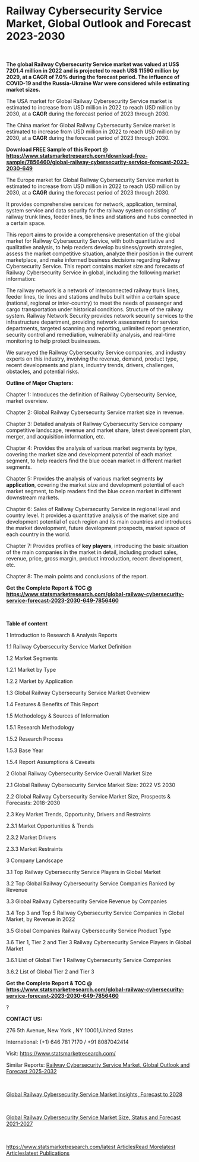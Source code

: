 <h1>Railway Cybersecurity Service Market, Global Outlook and Forecast 2023-2030</h1><br/><p><strong>The global Railway Cybersecurity Service market was valued at US$ 7201.4 million in 2022 and is projected to reach US$ 11590 million by 2029, at a <strong>CAGR</strong> of 7.0% during the forecast period. The influence of COVID-19 and the Russia-Ukraine War were considered while estimating market sizes.</strong></p>
 
 
 
 <p>The USA market for Global Railway Cybersecurity Service market is estimated to increase from USD million in 2022 to reach USD million by 2030, at a <strong>CAGR</strong> during the forecast period of 2023 through 2030.</p>
 
 
 
 <p>The China market for Global Railway Cybersecurity Service market is estimated to increase from USD million in 2022 to reach USD million by 2030, at a <strong>CAGR</strong> during the forecast period of 2023 through 2030.</p>
 
 
 
 <p><strong>Download FREE Sample of this Report @ <a href="https://www.statsmarketresearch.com/download-free-sample/7856460/global-railway-cybersecurity-service-forecast-2023-2030-649">https://www.statsmarketresearch.com/download-free-sample/7856460/global-railway-cybersecurity-service-forecast-2023-2030-649</a></strong></p>
 
 
 
 <p>The Europe market for Global Railway Cybersecurity Service market is estimated to increase from USD million in 2022 to reach USD million by 2030, at a <strong>CAGR</strong> during the forecast period of 2023 through 2030.</p>
 
 
 
 <p>It provides comprehensive services for network, application, terminal, system service and data security for the railway system consisting of railway trunk lines, feeder lines, tie lines and stations and hubs connected in a certain space.</p>
 
 
 
 <p>This report aims to provide a comprehensive presentation of the global market for Railway Cybersecurity Service, with both quantitative and qualitative analysis, to help readers develop business/growth strategies, assess the market competitive situation, analyze their position in the current marketplace, and make informed business decisions regarding Railway Cybersecurity Service. This report contains market size and forecasts of Railway Cybersecurity Service in global, including the following market information:</p>
 
 
 
 <p>The railway network is a network of interconnected railway trunk lines, feeder lines, tie lines and stations and hubs built within a certain space (national, regional or inter-country) to meet the needs of passenger and cargo transportation under historical conditions. Structure of the railway system. Railway Network Security provides network security services to the infrastructure department, providing network assessments for service departments, targeted scanning and reporting, unlimited report generation, security control and remediation, vulnerability analysis, and real-time monitoring to help protect businesses.</p>
 
 
 
 <p>We surveyed the Railway Cybersecurity Service companies, and industry experts on this industry, involving the revenue, demand, product type, recent developments and plans, industry trends, drivers, challenges, obstacles, and potential risks.</p>
 
 
 
 <p><strong>Outline of Major Chapters:</strong></p>
 
 
 
 <p>Chapter 1: Introduces the definition of Railway Cybersecurity Service, market overview.</p>
 
 
 
 <p>Chapter 2: Global Railway Cybersecurity Service market size in revenue.</p>
 
 
 
 <p>Chapter 3: Detailed analysis of Railway Cybersecurity Service company competitive landscape, revenue and market share, latest development plan, merger, and acquisition information, etc.</p>
 
 
 
 <p>Chapter 4: Provides the analysis of various market segments by type, covering the market size and development potential of each market segment, to help readers find the blue ocean market in different market segments.</p>
 
 
 
 <p>Chapter 5: Provides the analysis of various market segments <strong>by application</strong>, covering the market size and development potential of each market segment, to help readers find the blue ocean market in different downstream markets.</p>
 
 
 
 <p>Chapter 6: Sales of Railway Cybersecurity Service in regional level and country level. It provides a quantitative analysis of the market size and development potential of each region and its main countries and introduces the market development, future development prospects, market space of each country in the world.</p>
 
 
 
 <p>Chapter 7: Provides profiles of <strong>key players</strong>, introducing the basic situation of the main companies in the market in detail, including product sales, revenue, price, gross margin, product introduction, recent development, etc.</p>
 
 
 
 <p>Chapter 8: The main points and conclusions of the report.</p>
 
 
 
 <div><b>Get the Complete Report & TOC @ <a href="https://www.statsmarketresearch.com/global-railway-cybersecurity-service-forecast-2023-2030-649-7856460">https://www.statsmarketresearch.com/global-railway-cybersecurity-service-forecast-2023-2030-649-7856460</a></b></div>
 
 
 
 <p><br />
 
 <b>Table of content</b></p>
 
 
 
 <p>1 Introduction to Research & Analysis Reports<br />
 
 1.1 Railway Cybersecurity Service Market Definition<br />
 
 1.2 Market Segments<br />
 
 1.2.1 Market by Type<br />
 
 1.2.2 Market by Application<br />
 
 1.3 Global Railway Cybersecurity Service Market Overview<br />
 
 1.4 Features & Benefits of This Report<br />
 
 1.5 Methodology & Sources of Information<br />
 
 1.5.1 Research Methodology<br />
 
 1.5.2 Research Process<br />
 
 1.5.3 Base Year<br />
 
 1.5.4 Report Assumptions & Caveats<br />
 
 2 Global Railway Cybersecurity Service Overall Market Size<br />
 
 2.1 Global Railway Cybersecurity Service Market Size: 2022 VS 2030<br />
 
 2.2 Global Railway Cybersecurity Service Market Size, Prospects & Forecasts: 2018-2030<br />
 
 2.3 Key Market Trends, Opportunity, Drivers and Restraints<br />
 
 2.3.1 Market Opportunities & Trends<br />
 
 2.3.2 Market Drivers<br />
 
 2.3.3 Market Restraints<br />
 
 3 Company Landscape<br />
 
 3.1 Top Railway Cybersecurity Service Players in Global Market<br />
 
 3.2 Top Global Railway Cybersecurity Service Companies Ranked by Revenue<br />
 
 3.3 Global Railway Cybersecurity Service Revenue by Companies<br />
 
 3.4 Top 3 and Top 5 Railway Cybersecurity Service Companies in Global Market, by Revenue in 2022<br />
 
 3.5 Global Companies Railway Cybersecurity Service Product Type<br />
 
 3.6 Tier 1, Tier 2 and Tier 3 Railway Cybersecurity Service Players in Global Market<br />
 
 3.6.1 List of Global Tier 1 Railway Cybersecurity Service Companies<br />
 
 3.6.2 List of Global Tier 2 and Tier 3</p>
 
 
 
 <div><b>Get the Complete Report & TOC @ <a href="https://www.statsmarketresearch.com/global-railway-cybersecurity-service-forecast-2023-2030-649-7856460">https://www.statsmarketresearch.com/global-railway-cybersecurity-service-forecast-2023-2030-649-7856460</a></b></div>
 
 
 
 <p>? </p>
 
 
 
 <p><b>CONTACT US:</b><br />
 
 276 5th Avenue, New York , NY 10001,United States<br />
 
 International: (+1) 646 781 7170 / +91 8087042414<br />
 
 Visit: <a href="https://www.statsmarketresearch.com/">https://www.statsmarketresearch.com/</a><br />
 
 Similar Reports: <a href="https://www.statsmarketresearch.com/global-railway-cybersecurity-service-forecast-2023-2030-649-7856460">Railway Cybersecurity Service Market, Global Outlook and Forecast 2025-2032</a><br />
 
 <br />
 
 <a href="https://www.statsmarketresearch.com/global-railway-cybersecurity-service-forecast-2023-2030-649-7856460">Global Railway Cybersecurity Service Market Insights, Forecast to 2028</a><br />
 
 <br />
 
 <a href="https://www.statsmarketresearch.com/global-railway-cybersecurity-service-forecast-2023-2030-649-7856460">Global Railway Cybersecurity Service Market Size, Status and Forecast 2021-2027</a><br />
 
 <br />
 
 <a href="https://gyeongbokgung.com">https://www.statsmarketresearch.com/</a><a href="https://hallyeomaritime.com">latest Articles</a><a href="https://jingwansa.com">Read More</a><a href="https://nguoiviet.jp/">latest Articles</a><a href="https://www.intelmarketresearch.com/">latest Publications</a></p>